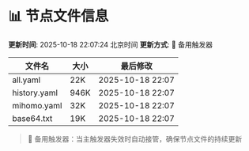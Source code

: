 # 📊 节点文件信息

**更新时间**: 2025-10-18 22:07:24 北京时间
**更新方式**: 🔄 备用触发器

| 文件名 | 大小 | 最后修改 |
|--------|------|----------|
| all.yaml | 22K | 2025-10-18 22:07 |
| history.yaml | 946K | 2025-10-18 22:07 |
| mihomo.yaml | 32K | 2025-10-18 22:07 |
| base64.txt | 19K | 2025-10-18 22:07 |

> 🔄 备用触发器：当主触发器失效时自动接管，确保节点文件的持续更新
